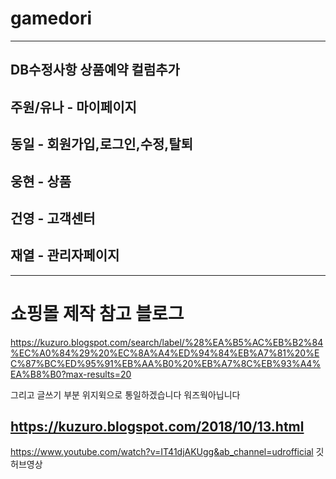 # gamedori
-----------------
DB수정사항
상품예약 컬럼추가
-----------------
주원/유나 - 마이페이지
-----------------
동일 - 회원가입,로그인,수정,탈퇴
-----------------
웅현 - 상품
-----------------
건영 - 고객센터
-----------------
재열 - 관리자페이지
-----------------
-----------------
# 쇼핑몰 제작 참고 블로그
https://kuzuro.blogspot.com/search/label/%28%EA%B5%AC%EB%B2%84%EC%A0%84%29%20%EC%8A%A4%ED%94%84%EB%A7%81%20%EC%87%BC%ED%95%91%EB%AA%B0%20%EB%A7%8C%EB%93%A4%EA%B8%B0?max-results=20

그리고 글쓰기 부분 위지윅으로 통일하겠습니다 워즈웍아닙니다

https://kuzuro.blogspot.com/2018/10/13.html
-----------------
https://www.youtube.com/watch?v=IT41djAKUgg&ab_channel=udrofficial 깃허브영상
